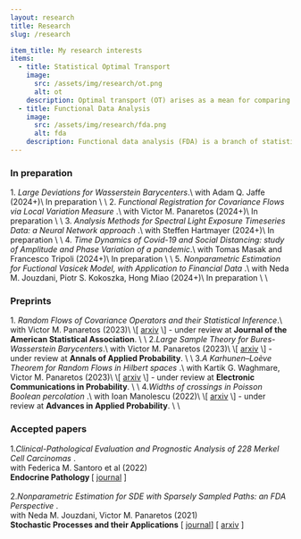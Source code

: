 ```yaml
---
layout: research
title: Research 
slug: /research

item_title: My research interests
items:
  - title: Statistical Optimal Transport
    image:
      src: /assets/img/research/ot.png
      alt: ot
    description: Optimal transport (OT) arises as a mean for comparing probability measures. It endows the space of probability measures with a peculiar geometrical structure, paving the way for its application in statistics, machine learning, and applied mathematics.
  - title: Functional Data Analysis
    image:
      src: /assets/img/research/fda.png
      alt: fda
    description: Functional data analysis (FDA) is a branch of statistics that analyses data providing information about curves, surfaces or anything else varying over a continuum. In its most general form, under an FDA framework, each sample element of functional data is considered to be a random function.
---
```


<!--- 
Preprints and accepted papers.
-->


<h3>In preparation </h3>
1. <em> Large Deviations for Wasserstein Barycenters</em>.\
with  Adam Q. Jaffe (2024+)\
In preparation
\
\
2.<em> Functional Registration for Covariance Flows via Local Variation Measure </em>.\
with  Victor M. Panaretos (2024+)\
In preparation
\
\
3.<em> Analysis Methods for Spectral Light Exposure Timeseries Data: a Neural Network approach </em>.\
with  Steffen Hartmayer (2024+)\
In preparation
\
\
4.<em> Time Dynamics of Covid-19 and Social Distancing: study of Amplitude and Phase Variation of a pandemic</em>.\
with  Tomas Masak and Francesco Tripoli (2024+)\
In preparation
\
\
5.<em> Nonparametric Estimation for Fuctional Vasicek Model, with Application to Financial Data </em>.\
with Neda M. Jouzdani, Piotr S. Kokoszka,  Hong Miao (2024+)\
In preparation
\
\


<h3>Preprints</h3>
1.<em> Random Flows of Covariance Operators and their Statistical Inference</em>.\
with Victor M. Panaretos (2023)\
\[ <a href="https://arxiv.org/abs/2310.13764">arxiv</a> \] - under review at <strong>Journal of the American Statistical Association</strong>.
\
\
2.<em>Large Sample Theory for Bures-Wasserstein Barycenters</em>.\
with Victor M. Panaretos (2023)\
\[ <a href="https://arxiv.org/abs/2305.15592">arxiv</a> \] - under review at <strong>Annals of Applied Probability</strong>.
\
\
3.<em>A Karhunen–Loève Theorem for Random Flows in Hilbert spaces </em>.\
with Kartik G. Waghmare, Victor M. Panaretos (2023)\
\[ <a href="https://arxiv.org/abs/2303.00702">arxiv</a> \] - under review at <strong>Electronic Communications in Probability</strong>.
\
\
4.<em>Widths of crossings in Poisson Boolean percolation </em>.\
with Ioan Manolescu (2022)\
\[ <a href="https://arxiv.org/abs/2211.11661">arxiv</a> \] - under review at <strong>Advances in Applied Probability</strong>.
\
\

<h3>Accepted papers</h3>

1.<em>Clinical-Pathological Evaluation and Prognostic Analysis of 228 Merkel Cell Carcinomas </em>.\
with Federica M. Santoro et al (2022)\
<strong>Endocrine Pathology </strong> \[ <a href="https://pubmed.ncbi.nlm.nih.gov/35551625/">journal</a> \]
\
\
2.<em>Nonparametric Estimation for SDE with Sparsely Sampled Paths: an FDA Perspective </em>.\
with Neda M. Jouzdani, Victor M. Panaretos (2021)\
<strong>Stochastic Processes and their Applications</strong> \[ <a href="https://doi.org/10.1016/j.spa.2023.104239">journal</a>\] \[ <a href="https://arxiv.org/abs/2110.14433">arxiv</a> \]

<br />
